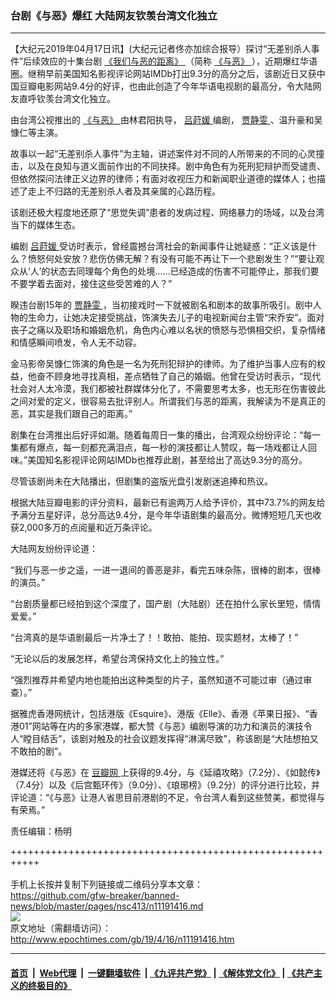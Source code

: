 ### 台剧《与恶》爆红 大陆网友钦羡台湾文化独立
------------------------

<p>
 【大纪元2019年04月17日讯】(大纪元记者佟亦加综合报导）探讨“无差别杀人事件”后续效应的十集台剧
 <a href="http://www.epochtimes.com/gb/tag/%E3%80%8A%E6%88%91%E4%BB%AC%E4%B8%8E%E6%81%B6%E7%9A%84%E8%B7%9D%E7%A6%BB%E3%80%8B.html">
  《我们与恶的距离》
 </a>
 （简称
 <a href="http://www.epochtimes.com/gb/tag/%E3%80%8A%E4%B8%8E%E6%81%B6%E3%80%8B.html">
  《与恶》
 </a>
 ），近期爆红华语圈。继稍早前美国知名影视评论网站IMDb打出9.3分的高分之后，该剧近日又获中国豆瓣电影网站9.4分的好评，也由此创造了今年华语电视剧的最高分，令大陆网友直呼钦羡台湾文化独立。
</p>
<p>
 由台湾公视推出的
 <a href="http://www.epochtimes.com/gb/tag/%E3%80%8A%E4%B8%8E%E6%81%B6%E3%80%8B.html">
  《与恶》
 </a>
 由林君阳执导，
 <a href="http://www.epochtimes.com/gb/tag/%E5%90%95%E8%8E%B3%E5%AA%9B.html">
  吕莳媛
 </a>
 编剧，
 <a href="http://www.epochtimes.com/gb/tag/%E8%B4%BE%E9%9D%99%E9%9B%AF.html">
  贾静雯
 </a>
 、温升豪和吴慷仁等主演。
</p>
<p>
 故事以一起“无差别杀人事件”为主轴，讲述案件对不同的人所带来的不同的心灵撞击，以及在良知与道义面前作出的不同抉择。剧中角色有为死刑犯辩护而受谴责、但依然探问法律正义边界的律师；有面对收视压力和新闻职业道德的媒体人；也描述了走上不归路的无差别杀人者及其亲属的心路历程。
</p>
<p>
 该剧还极大程度地还原了“思觉失调”患者的发病过程、网络暴力的场域，以及台湾当下的媒体生态。
</p>
<p>
 编剧
 <a href="http://www.epochtimes.com/gb/tag/%E5%90%95%E8%8E%B3%E5%AA%9B.html">
  吕莳媛
 </a>
 受访时表示，曾经震撼台湾社会的新闻事件让她疑惑：“正义该是什么？愤怒何处安放？悲伤仿佛无解？有没有可能不再让下一个悲剧发生？”“要让观众从‘人’的状态去同理每个角色的处境……已经造成的伤害不可能停止，那我们要不要学着去面对，接住这些受苦难的人？”
</p>
<p>
 睽违台剧15年的
 <a href="http://www.epochtimes.com/gb/tag/%E8%B4%BE%E9%9D%99%E9%9B%AF.html">
  贾静雯
 </a>
 ，当初接戏时一下就被剧名和剧本的故事所吸引。剧中人物的生命力，让她决定接受挑战，饰演失去儿子的电视新闻台主管“宋乔安”。面对丧子之痛以及职场和婚姻危机，角色内心难以名状的愤怒与恐惧相交织，复杂情绪和情感瞬间喷发，令人无不动容。
</p>
<p>
 金马影帝吴慷仁饰演的角色是一名为死刑犯辩护的律师。为了维护当事人应有的权益，他奋不顾身地寻找真相，差点牺牲了自己的婚姻。他曾在受访时表示，“现代社会对人太冷漠，我们都被社群媒体分化了，不需要思考太多，也无形在伤害彼此之间对爱的定义，很容易去批评别人。所谓我们与恶的距离，我解读为不是真正的恶，其实是我们跟自己的距离。”
</p>
<p>
 剧集在台湾推出后好评如潮。随着每周日一集的播出，台湾观众纷纷评论：“每一集都有爆点，每一刻都充满泪点，每一秒的演技都让人赞叹，每一场戏都让人回味。”美国知名影视评论网站IMDb也推荐此剧，甚至给出了高达9.3分的高分。
</p>
<p>
 尽管该剧尚未在大陆播出，但剧集的盗版光盘引发剧迷追捧和热议。
</p>
<p>
 根据大陆豆瓣电影的评分资料，最新已有逾两万人给予评价，其中73.7%的网友给予满分五星好评，总分高达9.4分，是今年华语剧集的最高分。微博短短几天也收获2,000多万的点阅量和近万条评论。
</p>
<p>
 大陆网友纷纷评论道：
</p>
<p>
 “我们与恶一步之遥，一进一退间的善恶是非，看完五味杂陈，很棒的剧本，很棒的演员。”
</p>
<p>
 “台剧质量都已经拍到这个深度了，国产剧（大陆剧）还在拍什么家长里短，情情爱爱。”
</p>
<p>
 “台湾真的是华语剧最后一片净土了！！敢拍、能拍、现实题材，太棒了！”
</p>
<p>
 “无论以后的发展怎样，希望台湾保持文化上的独立性。”
</p>
<p>
 “强烈推荐并希望内地也能拍出这种类型的片子，虽然知道不可能过审（通过审查）。”
</p>
<p>
 据雅虎香港网统计，包括港版《Esquire》、港版《Elle》、香港《苹果日报》、“香港01”网站等在内的多家港媒，都大赞《与恶》编剧导演的功力和演员的演技令人“瞠目结舌”，该剧对触及的社会议题发挥得“淋漓尽致”，称该剧是“大陆想拍又不敢拍的剧”。
</p>
<p>
 港媒还将《与恶》在
 <a href="http://www.epochtimes.com/gb/tag/%E8%B1%86%E7%93%A3%E7%BD%91.html">
  豆瓣网
 </a>
 上获得的9.4分，与《延禧攻略》（7.2分）、《如懿传》（7.4分）以及《后宫甄环传》（9.0分）、《琅琊榜》（9.2分）的评分进行比较，并评论道：“《与恶》让港人省思目前港剧的不足，令台湾人看到这些赞美，都觉得与有荣焉。”
</p>
<p>
 责任编辑：杨明
</p>

+++++++++++++++++++++++++++++++++++++++++++++++++++++++++++<br/><br/>
手机上长按并复制下列链接或二维码分享本文章：<br/>
https://github.com/gfw-breaker/banned-news/blob/master/pages/nsc413/n11191416.md <br/>
<a href='https://github.com/gfw-breaker/banned-news/blob/master/pages/nsc413/n11191416.md'><img src='https://github.com/gfw-breaker/banned-news/blob/master/pages/nsc413/n11191416.md.png'/></a> <br/>
原文地址（需翻墙访问）：http://www.epochtimes.com/gb/19/4/16/n11191416.htm


------------------------
#### [首页](https://github.com/gfw-breaker/banned-news/blob/master/README.md) &nbsp;|&nbsp; [Web代理](https://github.com/labour-camp/helloworld) &nbsp;|&nbsp; [一键翻墙软件](https://github.com/gfw-breaker/nogfw/blob/master/README.md) &nbsp;| [《九评共产党》](https://github.com/gfw-breaker/9ping.md/blob/master/README.md#九评之一评共产党是什么) | [《解体党文化》](https://github.com/gfw-breaker/jtdwh.md/blob/master/README.md) | [《共产主义的终极目的》](https://github.com/gfw-breaker/gczydzjmd.md/blob/master/README.md)

